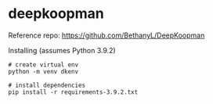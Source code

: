 # deepkoopman

Reference repo: https://github.com/BethanyL/DeepKoopman

Installing (assumes Python 3.9.2)

```
# create virtual env
python -m venv dkenv

# install dependencies
pip install -r requirements-3.9.2.txt
```